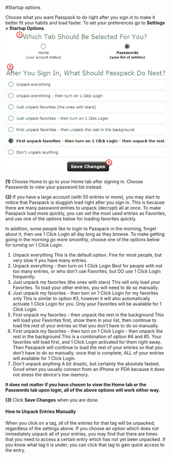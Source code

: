 #Startup options

Choose what you want Passpack to do right after you sign in to make it better fit your habits and load faster. To set your preferences go to **Settings &gt; Startup Options**.
<br/>
![](/assets/startup-options.jpg)

**\(1\)** Choose Home to go to your Home tab after signing in. Choose Passwords to view your password list instead. 

**\(2\)** If you have a large account \(with 50 entries or more\), you may start to notice that Passpack is sluggish load right after you sign in. This is because there are many password entries to unpack \(decrypt\) all at once. To make Passpack load more quickly, you can set the most used entries as Favorites, and use one of the options below for loading favorites quickly.

In addition, some people like to login to Passpack in the morning, forget about it, then use 1 Click Login all day long as they browse. To make getting going in the morning go more smoothly, choose one of the options below for turning on 1 Click Login.

1. Unpack everything This is the default option. Fine for most people, but very slow if you have many entries. 
2. Unpack everything - then turn on 1 Click Login Best for people with not too many entries, or who don't use Favorites, but DO use 1 Click Login frequently. 
3. Just unpack my favorites \(the ones with stars\) This will only load your Favorites. To load your other entries, you will need to do so manually. 
4. Just unpack my favorites - then turn on 1 Click Login for my favorites only This is similar to option \#3, however it will also automatically activate 1 Click Login for you. Only your Favorites will be available for 1 Click Login. 
5. First unpack my favorites - then unpack the rest in the background This will load your Favorites first, show them in your list, then continue to load the rest of your entries so that you don't have to do so manually. 
6. First unpack my favorites - then turn on 1 Click Login - then unpack the rest in the background This is a combination of option \#4 and \#5. Your favorites will load first, and 1 Click Login activated for them right away. Then Passpack will continue to load the rest of your entries so that you don't have to do so manually. once that is complete, ALL of your entries will available for 1 Click Login. 
7. Don't unpack anything A bit drastic, but certainly the absolute fastest. Good when you usually connect from an iPhone or PDA because it does not stress the device's low memory.

**It does not matter if you have chosen to view the Home tab or the Passwords tab upon login, all of the above options will work either way.**

**\(3\)** Click **Save Changes** when you are done. 

#### How to Unpack Entries Manually

When you click on a tag, all of the entries for that tag will be unpacked, regardless of the settings above. If you choose an option which does not immediately unpack all of your entries, you may find that there are times that you need to access a certain entry which has not yet been unpacked. If you know what tag it is under, you can click that tag to gain quick access to the entry. 

